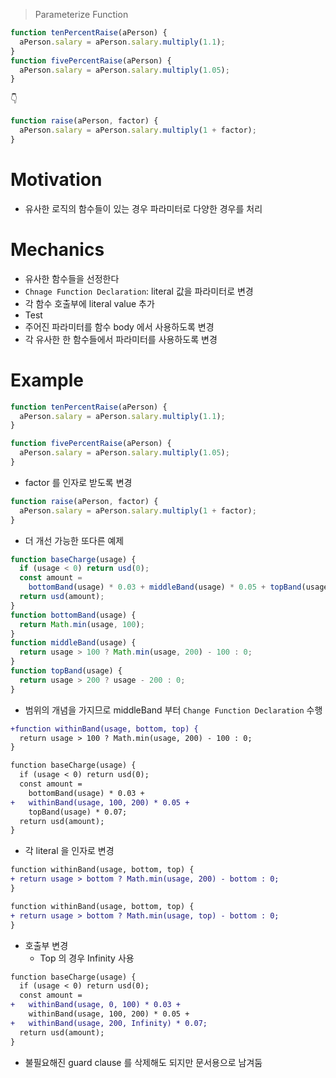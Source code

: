 > Parameterize Function

```js
function tenPercentRaise(aPerson) {
  aPerson.salary = aPerson.salary.multiply(1.1);
}
function fivePercentRaise(aPerson) {
  aPerson.salary = aPerson.salary.multiply(1.05);
}
```

👇

```js
function raise(aPerson, factor) {
  aPerson.salary = aPerson.salary.multiply(1 + factor);
}
```

# Motivation

- 유사한 로직의 함수들이 있는 경우 파라미터로 다양한 경우를 처리

# Mechanics

- 유사한 함수들을 선정한다
- `Chnage Function Declaration`: literal 값을 파라미터로 변경
- 각 함수 호출부에 literal value 추가
- Test
- 주어진 파라미터를 함수 body 에서 사용하도록 변경
- 각 유사한 한 함수들에서 파라미터를 사용하도록 변경

# Example

```js
function tenPercentRaise(aPerson) {
  aPerson.salary = aPerson.salary.multiply(1.1);
}

function fivePercentRaise(aPerson) {
  aPerson.salary = aPerson.salary.multiply(1.05);
}
```

- factor 를 인자로 받도록 변경

```js
function raise(aPerson, factor) {
  aPerson.salary = aPerson.salary.multiply(1 + factor);
}
```

- 더 개선 가능한 또다른 예제

```js
function baseCharge(usage) {
  if (usage < 0) return usd(0);
  const amount =
    bottomBand(usage) * 0.03 + middleBand(usage) * 0.05 + topBand(usage) * 0.07;
  return usd(amount);
}
function bottomBand(usage) {
  return Math.min(usage, 100);
}
function middleBand(usage) {
  return usage > 100 ? Math.min(usage, 200) - 100 : 0;
}
function topBand(usage) {
  return usage > 200 ? usage - 200 : 0;
}
```

- 범위의 개념을 가지므로 middleBand 부터 `Change Function Declaration` 수행

```diff
+function withinBand(usage, bottom, top) {
  return usage > 100 ? Math.min(usage, 200) - 100 : 0;
}

function baseCharge(usage) {
  if (usage < 0) return usd(0);
  const amount =
    bottomBand(usage) * 0.03 +
+   withinBand(usage, 100, 200) * 0.05 +
    topBand(usage) * 0.07;
  return usd(amount);
}
```

- 각 literal 을 인자로 변경

```diff
function withinBand(usage, bottom, top) {
+ return usage > bottom ? Math.min(usage, 200) - bottom : 0;
}

function withinBand(usage, bottom, top) {
+ return usage > bottom ? Math.min(usage, top) - bottom : 0;
}
```

- 호출부 변경
  - Top 의 경우 Infinity 사용

```diff
function baseCharge(usage) {
  if (usage < 0) return usd(0);
  const amount =
+   withinBand(usage, 0, 100) * 0.03 +
    withinBand(usage, 100, 200) * 0.05 +
+   withinBand(usage, 200, Infinity) * 0.07;
  return usd(amount);
}
```

- 불필요해진 guard clause 를 삭제해도 되지만 문서용으로 남겨둠
